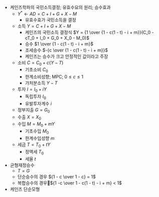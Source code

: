 - 케인즈학파의 국민소득결정; 유효수요의 원리; 승수효과
	- $Y^* \leftarrow AD = C + I + G + X - M$
		- 유효수효가 국민소득을 결정
	- 소득 $Y = C + I + G + X - M$
		- 케인즈의 국민소득 결정식 $Y = {1 \over {1 - c(1 - t) - i + m}}(C_0 - cT_0 + I_0 + G_0 + X_0 - M_0)$
		- 승수 $1 \over {1 - c(1 - t) - i + m}$
		- 조세승수 $-{c \over {1 - c(1 - t) - i + m}}$
		- 케인즈는 승수가 크고 안정적인 값이라고 주장
	- 소비 $C = C_0 + c(Y - T)$
		- 기초소비 $C_0$
		- 한계소비성향; MPC; $0 \leq c \leq 1$
		- 가처분소득 $Y - T$
	- 투자 $I = I_0 + iY$
		- 독립투자 $I_0$
		- 유발투자계수 $i$
	- 정부지출 $G = G_0$
	- 수출 $X = X_0$
	- 수입 $M = M_0 + mY$
		- 기초수입 $M_0$
		- 한계수입성향 $m$
	- 세금 $T = T_0 + tY$
		- 정액세 $T_0$
		- 세율 $t$
- 균형재정승수
	- $T = G$
	- 단순승수의 경우 ${1 - c \over 1 - c} = 1$
	- 복합승수의 경우${1 -c \over 1 - c(1 - t) - i + m} < 1$
- 케인즈 단순모형